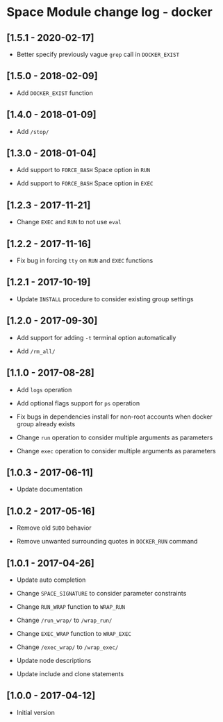 # Space Module change log - docker

## [1.5.1 - 2020-02-17]

* Better specify previously vague `grep` call in `DOCKER_EXIST`


## [1.5.0 - 2018-02-09]

+ Add `DOCKER_EXIST` function


## [1.4.0 - 2018-01-09]

+ Add `/stop/`


## [1.3.0 - 2018-01-04]

+ Add support to `FORCE_BASH` Space option in `RUN`

+ Add support to `FORCE_BASH` Space option in `EXEC`


## [1.2.3 - 2017-11-21]

* Change `EXEC` and `RUN` to not use `eval`


## [1.2.2 - 2017-11-16]

* Fix bug in forcing `tty` on `RUN` and `EXEC` functions


## [1.2.1 - 2017-10-19]

* Update `INSTALL` procedure to consider existing group settings


## [1.2.0 - 2017-09-30]

+ Add support for adding `-t` terminal option automatically

+ Add `/rm_all/`


## [1.1.0 - 2017-08-28]

+ Add `logs` operation

+ Add optional flags support for `ps` operation

* Fix bugs in dependencies install for non-root accounts when docker group already exists

* Change `run` operation to consider multiple arguments as parameters

* Change `exec` operation to consider multiple arguments as parameters


## [1.0.3 - 2017-06-11]

* Update documentation


## [1.0.2 - 2017-05-16]

- Remove old `SUDO` behavior

- Remove unwanted surrounding quotes in `DOCKER_RUN` command


## [1.0.1 - 2017-04-26]

* Update auto completion

* Change `SPACE_SIGNATURE` to consider parameter constraints

* Change `RUN_WRAP` function to `WRAP_RUN`

* Change `/run_wrap/` to `/wrap_run/`

* Change `EXEC_WRAP` function to `WRAP_EXEC`

* Change `/exec_wrap/` to `/wrap_exec/`

* Update node descriptions

* Update include and clone statements


## [1.0.0 - 2017-04-12]

+ Initial version
